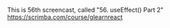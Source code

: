 This is 56th screencast, called "56. useEffect() Part 2"<br />
https://scrimba.com/course/glearnreact